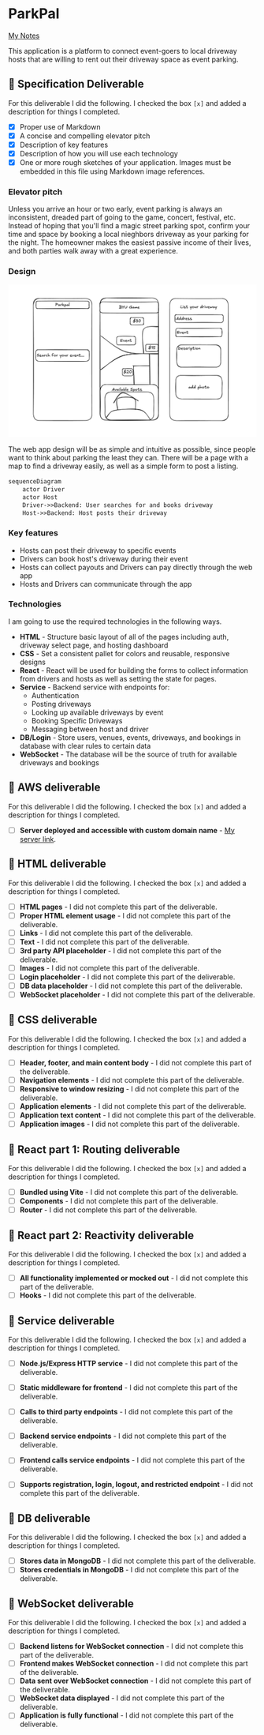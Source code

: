 # ParkPal

[My Notes](notes.md)

This application is a platform to connect event-goers to local driveway hosts that are willing to rent out their driveway space as event parking.

## 🚀 Specification Deliverable

For this deliverable I did the following. I checked the box `[x]` and added a description for things I completed.

- [x] Proper use of Markdown
- [x] A concise and compelling elevator pitch
- [x] Description of key features
- [x] Description of how you will use each technology
- [x] One or more rough sketches of your application. Images must be embedded in this file using Markdown image references.

### Elevator pitch

Unless you arrive an hour or two early, event parking is always an inconsistent, dreaded part of going to the game, concert, festival, etc. Instead of hoping that you'll find a magic street parking spot, confirm your time and space by booking a local nieghbors driveway as your parking for the night. The homeowner makes the easiest passive income of their lives, and both parties walk away with a great experience. 

### Design

![Design image](ParkpalMocks.png)

The web app design will be as simple and intuitive as possible, since people want to think about parking the least they can. There will be a page with a map to find a driveway easily, as well as a simple form to post a listing.

```mermaid
sequenceDiagram
    actor Driver
    actor Host
    Driver->>Backend: User searches for and books driveway
    Host->>Backend: Host posts their driveway
```

### Key features

- Hosts can post their driveway to specific events
- Drivers can book host's driveway during their event
- Hosts can collect payouts and Drivers can pay directly through the web app
- Hosts and Drivers can communicate through the app

### Technologies

I am going to use the required technologies in the following ways.

- **HTML** - Structure basic layout of all of the pages including auth, driveway select page, and hosting dashboard
- **CSS** - Set a consistent pallet for colors and reusable, responsive designs 
- **React** - React will be used for building the forms to collect information from drivers and hosts as well as setting the state for pages. 
- **Service** - Backend service with endpoints for:
  - Authentication
  - Posting driveways
  - Looking up available driveways by event
  - Booking Specific Driveways
  - Messaging between host and driver
- **DB/Login** - Store users, venues, events, driveways, and bookings in database with clear rules to certain data
- **WebSocket** - The database will be the source of truth for available driveways and bookings

## 🚀 AWS deliverable

For this deliverable I did the following. I checked the box `[x]` and added a description for things I completed.

- [ ] **Server deployed and accessible with custom domain name** - [My server link](https://yourdomainnamehere.click).

## 🚀 HTML deliverable

For this deliverable I did the following. I checked the box `[x]` and added a description for things I completed.

- [ ] **HTML pages** - I did not complete this part of the deliverable.
- [ ] **Proper HTML element usage** - I did not complete this part of the deliverable.
- [ ] **Links** - I did not complete this part of the deliverable.
- [ ] **Text** - I did not complete this part of the deliverable.
- [ ] **3rd party API placeholder** - I did not complete this part of the deliverable.
- [ ] **Images** - I did not complete this part of the deliverable.
- [ ] **Login placeholder** - I did not complete this part of the deliverable.
- [ ] **DB data placeholder** - I did not complete this part of the deliverable.
- [ ] **WebSocket placeholder** - I did not complete this part of the deliverable.

## 🚀 CSS deliverable

For this deliverable I did the following. I checked the box `[x]` and added a description for things I completed.

- [ ] **Header, footer, and main content body** - I did not complete this part of the deliverable.
- [ ] **Navigation elements** - I did not complete this part of the deliverable.
- [ ] **Responsive to window resizing** - I did not complete this part of the deliverable.
- [ ] **Application elements** - I did not complete this part of the deliverable.
- [ ] **Application text content** - I did not complete this part of the deliverable.
- [ ] **Application images** - I did not complete this part of the deliverable.

## 🚀 React part 1: Routing deliverable

For this deliverable I did the following. I checked the box `[x]` and added a description for things I completed.

- [ ] **Bundled using Vite** - I did not complete this part of the deliverable.
- [ ] **Components** - I did not complete this part of the deliverable.
- [ ] **Router** - I did not complete this part of the deliverable.

## 🚀 React part 2: Reactivity deliverable

For this deliverable I did the following. I checked the box `[x]` and added a description for things I completed.

- [ ] **All functionality implemented or mocked out** - I did not complete this part of the deliverable.
- [ ] **Hooks** - I did not complete this part of the deliverable.

## 🚀 Service deliverable

For this deliverable I did the following. I checked the box `[x]` and added a description for things I completed.

- [ ] **Node.js/Express HTTP service** - I did not complete this part of the deliverable.
- [ ] **Static middleware for frontend** - I did not complete this part of the deliverable.
- [ ] **Calls to third party endpoints** - I did not complete this part of the deliverable.
- [ ] **Backend service endpoints** - I did not complete this part of the deliverable.
- [ ] **Frontend calls service endpoints** - I did not complete this part of the deliverable.
- [ ] **Supports registration, login, logout, and restricted endpoint** - I did not complete this part of the deliverable.


## 🚀 DB deliverable

For this deliverable I did the following. I checked the box `[x]` and added a description for things I completed.

- [ ] **Stores data in MongoDB** - I did not complete this part of the deliverable.
- [ ] **Stores credentials in MongoDB** - I did not complete this part of the deliverable.

## 🚀 WebSocket deliverable

For this deliverable I did the following. I checked the box `[x]` and added a description for things I completed.

- [ ] **Backend listens for WebSocket connection** - I did not complete this part of the deliverable.
- [ ] **Frontend makes WebSocket connection** - I did not complete this part of the deliverable.
- [ ] **Data sent over WebSocket connection** - I did not complete this part of the deliverable.
- [ ] **WebSocket data displayed** - I did not complete this part of the deliverable.
- [ ] **Application is fully functional** - I did not complete this part of the deliverable.
